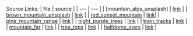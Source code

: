 

Source Links:
| file | source |
| --- | --- |
| [mountain_alps_unsplash] | [link](https://unsplash.com/photos/landscape-photo-of-mountain-alps-vddccTqwal8) |
| [brown_mountain_unsplash](./brown_mountain_unsplash.jpg) | [link](https://unsplash.com/photos/aerial-photo-of-brown-moutains-JgOeRuGD_Y4) |
| [red_sunset_mountain](./red_sunset_mountain.jpg) | [link](https://unsplash.com/photos/silhouette-photography-of-forest-kRnkqSKZODQ)|
| [pine_mountain_range](./pine_mountain_range.jpg) | [link](https://unsplash.com/photos/rocky-mountains-near-pine-trees-yrwpJwDNSHE) |
| [night_purple_trees](./night_purple_trees.jpg) | [link](https://unsplash.com/photos/landscape-photo-of-trees-1mpYnNXHeHA) |
| [train_tracks](./train_tracks.jpg) | [link](https://unsplash.com/photos/train-rail-surrounded-by-trees-nYIQYg8cQVc) |
| [mountain_far](./mountain_far.jpg) | [link](https://unsplash.com/photos/silhouette-of-valley-and-mountain-phmgfNIITL8) |
| [tree_tops](./tree_tops.jpg) | [link](https://unsplash.com/photos/aerial-shot-of-green-forest-0huRqQjz81A) | 
| [halfdome_stars](./halfdome_stars.jpg) | [link](https://unsplash.com/photos/milky-way-on-top-of-mountains-gzH1qxPLXtA) | 






